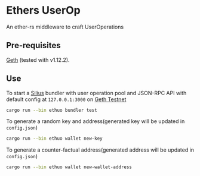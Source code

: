 # Ethers UserOp
An ether-rs middleware to craft UserOperations

## Pre-requisites
[Geth](https://geth.ethereum.org/docs/getting-started/installing-geth) (tested with v1.12.2).

## Use
To start a [Silius](https://github.com/Vid201/silius) bundler with user operation pool and JSON-RPC API with default config at `127.0.0.1:3000` on [Geth Testnet](https://chainlist.org/chain/1337)
```bash
cargo run --bin ethuo bundler test
```
To generate a random key and address(generated key will be updated in `config.json`)
```bash
cargo run --bin ethuo wallet new-key
```
To generate a counter-factual address(generated address will be updated in `config.json`)
```bash
cargo run --bin ethuo wallet new-wallet-address
```

